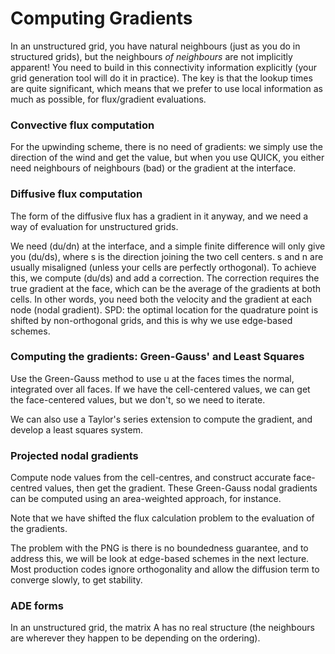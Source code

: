 # Computing Gradients

In an unstructured grid, you have natural neighbours (just as you do in structured grids), but the neighbours *of neighbours* are not implicitly apparent! You need to build in this connectivity information explicitly (your grid generation tool will do it in practice). The key is that the lookup times are quite significant, which means that we prefer to use local information as much as possible, for flux/gradient evaluations.

### Convective flux computation 

For the upwinding scheme, there is no need of gradients: we simply use the direction of the wind and get the value, but when you use QUICK, you either need neighbours of neighbours (bad) or the gradient at the interface. 

### Diffusive flux computation

The form of the diffusive flux has a gradient in it anyway, and we need a way of evaluation for unstructured grids.

We need (du/dn) at the interface, and a simple finite difference will only give you (du/ds), where s is the direction joining the two cell centers. s and n are usually misaligned (unless your cells are perfectly orthogonal). To achieve this, we compute (du/ds) and add a correction. The correction requires the true gradient at the face, which can be the average of the gradients at both cells. In other words, you need both the velocity and the gradient at each node (nodal gradient). SPD: the optimal location for the quadrature point is shifted by non-orthogonal grids, and this is why we use edge-based schemes.

### Computing the gradients: Green-Gauss' and Least Squares

Use the Green-Gauss method to use u at the faces times the normal, integrated over all faces. If we have the cell-centered values, we can get the face-centered values, but we don't, so we need to iterate.

We can also use a Taylor's series extension to compute the gradient, and develop a least squares system. 

### Projected nodal gradients

Compute node values from the cell-centres, and construct accurate face-centred values, then get the gradient. These Green-Gauss nodal gradients can be computed using an area-weighted approach, for instance.

Note that we have shifted the flux calculation problem to the evaluation of the gradients. 

The problem with the PNG is there is no boundedness guarantee, and to address this, we will be look at edge-based schemes in the next lecture. Most production codes ignore orthogonality and allow the diffusion term to converge slowly, to get stability.

### ADE forms

In an unstructured grid, the matrix A has no real structure (the neighbours are wherever they happen to be depending on the ordering).


